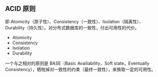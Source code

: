 ## ACID 原则
即 Atomicity（原子性）、Consistency（一致性）、Isolation（隔离性）、Durability（持久性）。对分布式数据库的一致性，付出可用性的代价。

* Atomicity
* Consistency
* Isolation
* Durability

一个与之相对的原则是 BASE（Basic Availiability，Soft state，Eventually Consistency），牺牲掉对一致性的约束（最终一致性），来换取一定的可用性。

